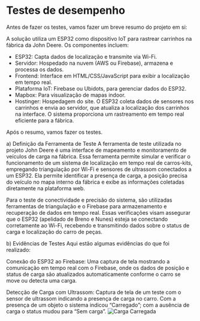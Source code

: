 # Testes de desempenho

Antes de fazer os testes, vamos fazer um breve resumo do projeto em si:

A solução utiliza um ESP32 como dispositivo IoT para rastrear carrinhos na fábrica da John Deere. Os componentes incluem:
  - ESP32: Capta dados de localização e transmite via Wi-Fi.
  - Servidor: Hospedado na nuvem (AWS ou Firebase), armazena e processa os dados.
  - Frontend: Interface em HTML/CSS/JavaScript para exibir a localização em tempo real.
  - Plataforma IoT: Firebase ou Ubidots, para gerenciar dados do ESP32.
  - Mapbox: Para visualização de mapas indoor.
  - Hostinger: Hospedagem do site.
O ESP32 coleta dados de sensores nos carrinhos e envia ao servidor, que atualiza a localização dos carrinhos na interface. O sistema proporciona um rastreamento em tempo real eficiente para a fábrica.

Após o resumo, vamos fazer os testes.

a) Definição da Ferramenta de Teste
A ferramenta de teste utilizada no projeto John Deere é uma interface de mapeamento e monitoramento de veículos de carga na fábrica. Essa ferramenta permite simular e verificar o funcionamento de um sistema de localização em tempo real de carros-kits, empregando triangulação por Wi-Fi e sensores de ultrassom conectados a um ESP32. Ela permite identificar a presença de carga, a posição precisa do veículo no mapa interno da fábrica e exibe as informações coletadas diretamente na plataforma web.

Para o teste de conectividade e precisão do sistema, são utilizadas ferramentas de triangulação e o Firebase para armazenamento e recuperação de dados em tempo real. Essas verificações visam assegurar que o ESP32 (apelidado de Breno e Nunes) esteja se conectando corretamente ao Wi-Fi, recebendo e transmitindo dados sobre o status de carga e localização do carro de peças.

b) Evidências de Testes
Aqui estão algumas evidências do que foi realizado:

Conexão do ESP32 ao Firebase: Uma captura de tela mostrando a comunicação em tempo real com o Firebase, onde os dados de posição e status de carga são atualizados automaticamente conforme o carro se move ou detecta uma carga.

Detecção de Carga com Ultrassom: Captura de tela de um teste com o sensor de ultrassom indicando a presença de carga no carro. Com a presença de um objeto o sistema indicou “Carregado”; com a ausência de carga o status mudou para “Sem carga”.
![Carga Carregada](Assets/CargaCarregada.jpeg)

